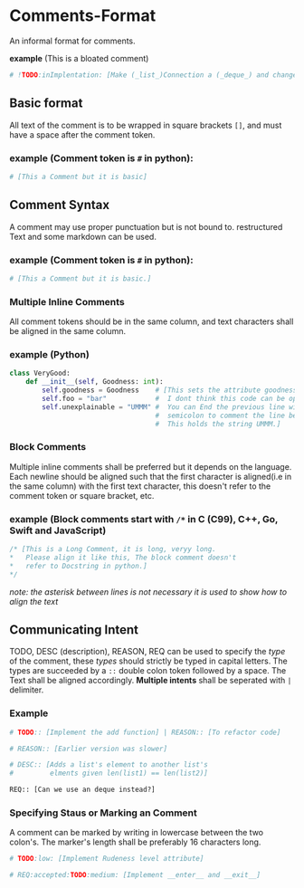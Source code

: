 # Comments-Format

An informal format for comments.

**example** (This is a bloated comment)
```py
# !TODO:inImplentation: [Make (_list_)Connection a (_deque_) and change (_meth_)pop to :meth:`popleft`]
```

## Basic format

All text of the comment is to be wrapped in square brackets `[]`,
and must have a space after the comment token.

### example (Comment token is `#` in python):
```py
# [This a Comment but it is basic]
```

## Comment Syntax
A comment may use proper punctuation but is not bound to. restructured Text and some markdown can be used.

### example (Comment token is `#` in python):
```py
# [This a Comment but it is basic.]
```

### Multiple Inline Comments
All comment tokens should be in the same column, and text characters shall be aligned in the same column.

### example (Python)
```py
class VeryGood:
    def __init__(self, Goodness: int):
        self.goodness = Goodness    # [This sets the attribute goodness,
        self.foo = "bar"            #  I dont think this code can be optimized;
        self.unexplainable = "UMMM" #  You can End the previous line with a
                                    #  semicolon to comment the line below.
                                    #  This holds the string UMMM.]
```

### Block Comments
Multiple inline comments shall be preferred but it depends on the language.
Each newline should be aligned such that the first character is aligned(i.e in the same column) with the first text character,
this doesn't refer to the comment token or square bracket, etc.

### example (Block comments start with `/*` in C (C99), C++, Go, Swift and JavaScript)
```C
/* [This is a Long Comment, it is long, veryy long.
*   Please align it like this, The block comment doesn't
*   refer to Docstring in python.]
*/
```
*note: the asterisk between lines is not necessary it is used to show how to align the text*

## Communicating Intent
TODO, DESC (description), REASON, REQ can be used to specify the *type* of the comment, these *types* should strictly be typed in capital letters.
The types are succeeded by a `::` double colon token followed by a space.
The Text shall be aligned accordingly.
**Multiple intents** shall be seperated with `|` delimiter.

### Example
```py
# TODO:: [Implement the add function] | REASON:: [To refactor code]
```
```py
# REASON:: [Earlier version was slower]
```
```py
# DESC:: [Adds a list's element to another list's
#         elments given len(list1) == len(list2)]
```
```py
REQ:: [Can we use an deque instead?]
```
### Specifying Staus or Marking an Comment
A comment can be marked by writing in lowercase between the two colon's. The marker's length shall be preferably 16 characters long.
```py
# TODO:low: [Implement Rudeness level attribute]
```
```py
# REQ:accepted:TODO:medium: [Implement __enter__ and __exit__]
```
